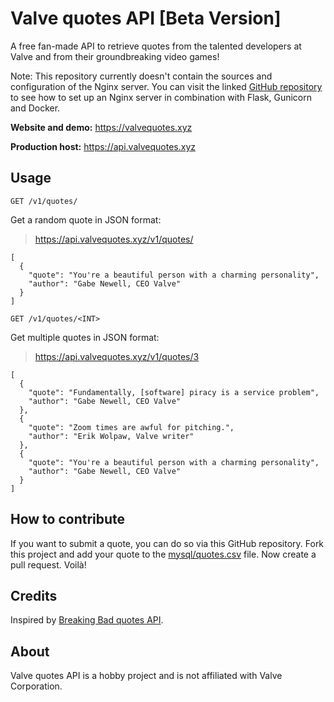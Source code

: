 # Valve quotes API [Beta Version]
A free fan-made API to retrieve quotes from the talented developers at Valve and from their groundbreaking video games!

Note: This repository currently doesn't contain the sources and configuration of the Nginx server. You can visit the linked [GitHub repository](https://github.com/kevin-appl/python-flask-docker-https) to see how to set up an Nginx server in combination with Flask, Gunicorn and Docker.

**Website and demo:** https://valvequotes.xyz

**Production host:** https://api.valvequotes.xyz


## Usage

`
 GET /v1/quotes/
`

Get a random quote in JSON format:

>https://api.valvequotes.xyz/v1/quotes/

```console
[
  {
    "quote": "You're a beautiful person with a charming personality",
    "author": "Gabe Newell, CEO Valve"
  }
]
```


`
 GET /v1/quotes/<INT>
`

Get multiple quotes in JSON format:

>https://api.valvequotes.xyz/v1/quotes/3

```console
[
  {
    "quote": "Fundamentally, [software] piracy is a service problem",
    "author": "Gabe Newell, CEO Valve"
  },
  {
    "quote": "Zoom times are awful for pitching.",
    "author": "Erik Wolpaw, Valve writer"
  },
  {
    "quote": "You're a beautiful person with a charming personality",
    "author": "Gabe Newell, CEO Valve"
  }
]
```

## How to contribute
If you want to submit a quote, you can do so via this GitHub repository. Fork this project and add your quote to the [mysql/quotes.csv](https://github.com/kevin-appl/valve-quotes/blob/main/mysql/quotes.csv) file. Now create a pull request. Voilà!

## Credits

Inspired by [Breaking Bad quotes API](https://github.com/shevabam/breaking-bad-quotes).

## About
Valve quotes API is a hobby project and is not affiliated with Valve Corporation. 
